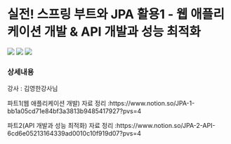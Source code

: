 # 실전! 스프링 부트와 JPA 활용1 - 웹 애플리케이션 개발 & API 개발과 성능 최적화

<img src="https://img.shields.io/badge/JAVA-blue?style=flat&logo=OpenJDK&logoColor=white"/> <img src="https://img.shields.io/badge/Spring Boot-6DB33F?style=flat&logo=Spring Boot&logoColor=white"/> <img src="https://img.shields.io/badge/JPA-59666C?style=flat&logo=Hibernate&logoColor=white"/>
<h3>상세내용</h3>

강사 : 김영한강사님

<p>파트1(웹 애플리케이션 개발) 자료 정리 :https://www.notion.so/JPA-1-bb1a05cd71e84bf3a3813b9485417927?pvs=4</p>
<p>파트2(API 개발과 성능 최적화) 자료 정리 :https://www.notion.so/JPA-2-API-6cd6e05213164339ad0010c10f919d07?pvs=4</p>
